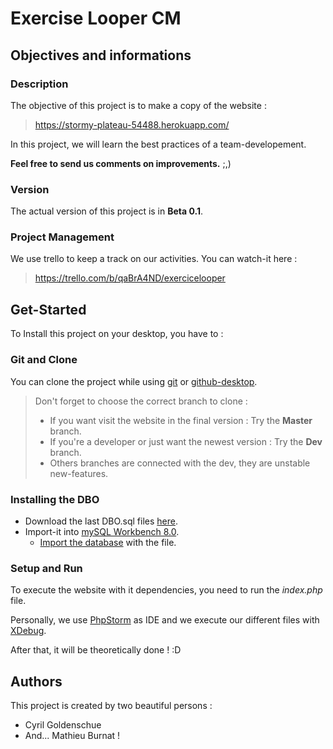 # Exercise Looper CM
## Objectives and informations
### Description

The objective of this project is to make a copy of the website :
> https://stormy-plateau-54488.herokuapp.com/

In this project, we will learn the best practices of a team-developement.

**Feel free to send us comments on improvements.** ;,)

### Version
The actual version of this project is in **Beta 0.1**.

### Project Management
We use trello to keep a track on our activities.
You can watch-it here : 
>https://trello.com/b/qaBrA4ND/exercicelooper


## Get-Started 
To Install this project on your desktop, you have to :

### Git and Clone
You can clone the project while using [git](https://docs.github.com/en/github/importing-your-projects-to-github/importing-a-git-repository-using-the-command-line) or [github-desktop](https://docs.github.com/en/desktop/contributing-and-collaborating-using-github-desktop/cloning-and-forking-repositories-from-github-desktop). 

>Don't forget to choose the correct branch to clone :
>- If you want visit the website in the final version : Try the **Master** branch.
>- If you're a developer  or just want the newest version : Try the **Dev** branch.
>- Others branches are connected with the dev, they are unstable  new-features.

### Installing the DBO
- Download the last DBO.sql files [here](https://github.com/CPNV-ES/Exercise_Looper_CM/tree/Dev/doc/BDD/MPD).
- Import-it into [mySQL Workbench 8.0](https://dev.mysql.com/downloads/workbench/).
	- [Import the database](https://dev.mysql.com/doc/workbench/en/wb-admin-export-import-management.html/) with the file. 

### Setup and Run
To execute the website with it dependencies, you need to run the *index.php* file.

Personally, we use  [PhpStorm](https://www.jetbrains.com/phpstorm/) as IDE and we execute our different files with [XDebug](https://www.jetbrains.com/help/phpstorm/configuring-xdebug.html#updatingPhpIni/).

After that, it will be theoretically done ! :D

## Authors
This project is created by two beautiful persons : 
- Cyril Goldenschue
- And... Mathieu Burnat !
